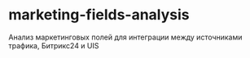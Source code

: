 # marketing-fields-analysis
Анализ маркетинговых полей для интеграции между источниками трафика, Битрикс24 и UIS
